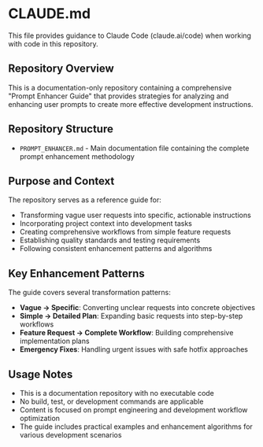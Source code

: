 # CLAUDE.md

This file provides guidance to Claude Code (claude.ai/code) when working with code in this repository.

## Repository Overview

This is a documentation-only repository containing a comprehensive "Prompt Enhancer Guide" that provides strategies for analyzing and enhancing user prompts to create more effective development instructions.

## Repository Structure

- `PROMPT_ENHANCER.md` - Main documentation file containing the complete prompt enhancement methodology

## Purpose and Context

The repository serves as a reference guide for:
- Transforming vague user requests into specific, actionable instructions
- Incorporating project context into development tasks
- Creating comprehensive workflows from simple feature requests
- Establishing quality standards and testing requirements
- Following consistent enhancement patterns and algorithms

## Key Enhancement Patterns

The guide covers several transformation patterns:
- **Vague → Specific**: Converting unclear requests into concrete objectives
- **Simple → Detailed Plan**: Expanding basic requests into step-by-step workflows
- **Feature Request → Complete Workflow**: Building comprehensive implementation plans
- **Emergency Fixes**: Handling urgent issues with safe hotfix approaches

## Usage Notes

- This is a documentation repository with no executable code
- No build, test, or development commands are applicable
- Content is focused on prompt engineering and development workflow optimization
- The guide includes practical examples and enhancement algorithms for various development scenarios